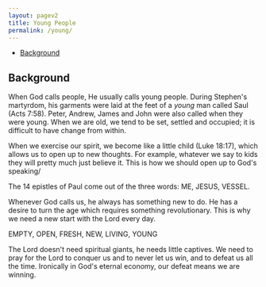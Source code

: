 ```yaml
---
layout: pagev2
title: Young People
permalink: /young/
---
```

- [Background](#background)

## Background

When God calls people, He usually calls young people. During Stephen's martyrdom, his garments were laid at the feet of a *young* man called Saul (Acts 7:58). Peter, Andrew, James and John were also called when they were young. When we are old, we tend to be set, settled and occupied; it is difficult to have change from within. 

When we exercise our spirit, we become like a little child (Luke 18:17), which allows us to open up to new thoughts. For example, whatever we say to kids they will pretty much just believe it. This is how we should open up to God's speaking/

The 14 epistles of Paul come out of the three words: ME, JESUS, VESSEL.

Whenever God calls us, he always has something new to do. He has a desire to turn the age which requires something revolutionary. This is why we need a new start with the Lord every day.

EMPTY, OPEN, FRESH, NEW, LIVING, YOUNG 

The Lord doesn't need spiritual giants, he needs little captives. We need to pray for the Lord to conquer us and to never let us win, and to defeat us all the time. Ironically in God's eternal economy, our defeat means we are winning.